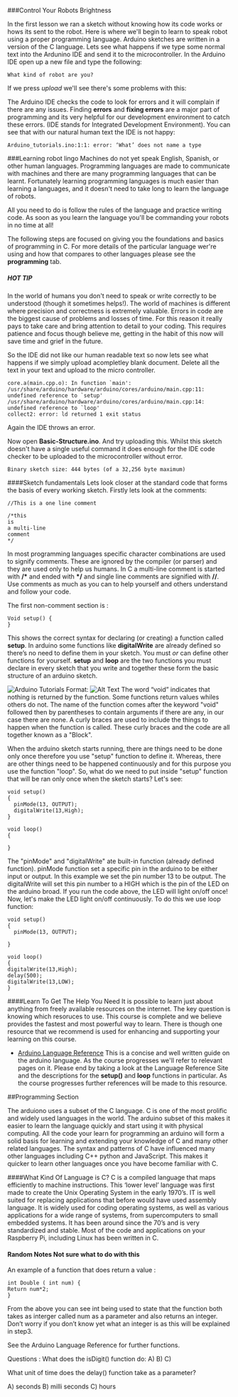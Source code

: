 ###Control Your Robots Brightness

In the first lesson we ran a sketch without knowing how its code works or hows its sent to the robot. Here is where we'll begin to learn to speak robot using a proper programming language. Arduino sketches are written in a version of the C language. Lets see what happens if we type some normal text into the Ardunino IDE and send it to the microcontroller.  In the Arduino IDE open up a new file and type the following:

```
What kind of robot are you?
```
If we press *upload* we'll see there's some problems with this:  

The Arduino IDE checks the code to look for errors and it will complain if there are any issues. Finding  **errors** and **fixing errors** are a major part of programming and its very helpful for our development environment to catch these errors. (IDE stands for Integrated Development Environment).    You can see that with our natural human text the IDE is not happy:

```
Arduino_tutorials.ino:1:1: error: ‘What’ does not name a type
```
###Learning robot lingo
Machines do not yet speak English, Spanish, or other human languages.   Programming languages are made to communicate with machines and there are many programming languages that can be learnt.   Fortunately learning programming languages is much easier than learning a  languages, and it doesn't need to take long to learn the language of robots. 

All you need to do is follow the rules of the language and practice writing code.   As soon as you learn the language you'll be  commanding your robots in no time at all! 

The following steps are focused on giving you the foundations and basics of programming in C. For more details of the particular language wer're using and how that compares to other languages please see the **programming** tab. 


##### HOT TIP
In the world of humans you don't need to speak or write correctly to be understood (though it sometimes helps!).  The world of machines is different where precision and correctness is extremely valuable.  Errors in code are the biggest cause of problems and losses of time.  For this reason it really pays to take care and bring attention to detail to your coding. This requires patience and focus though believe me, getting in the habit of this now will save time and grief in the future.

So the IDE did not like our human readable text so now lets see what happens if we simply upload acompletley blank document. Delete all the text in your text and upload to the micro controller. 

```
core.a(main.cpp.o): In function `main':
/usr/share/arduino/hardware/arduino/cores/arduino/main.cpp:11: undefined reference to `setup'
/usr/share/arduino/hardware/arduino/cores/arduino/main.cpp:14: undefined reference to `loop'
collect2: error: ld returned 1 exit status

```

Again the IDE throws an error. 

Now open **Basic-Structure.ino**. And try uploading this.  Whilst this sketch doesn't have a single useful command it does enough for the IDE code checker to be uploaded to the microcontroller without error. 

```
Binary sketch size: 444 bytes (of a 32,256 byte maximum)
```

####Sketch fundamentals
Lets look closer at the standard code that forms the basis of every working sketch. Firstly lets look at the comments:

```
//This is a one line comment 

/*this 
is 
a multi-line
comment
*/

```

In most programming languages specific character combinations are used to signify comments. These are ignored by the compiler (or parser) and they are used only to help us humans.  In C a multi-line comment is started with **/\*** and ended with **\*/** and single line comments are signified with **//**.  Use comments as much as you can to help yourself and others understand and follow your code.

The first non-comment section is :

```
Void setup() {
}
```

This shows the correct syntax for declaring (or creating) a function called **setup**.  In arduino some functions like **digitalWrite** are already defined so there’s no need to define them in your sketch. You must *or* can define other functions for yourself.  **setup** and **loop** are the two functions you must declare in every sketch that you write and together these form the basic structure of an arduino sketch. 


![Arduino Tutorials](https://github.com/RaghadHAV/arduino-tutorials/blob/master/Figures/setuploop.png)
Format: ![Alt Text](https://github.com/RaghadHAV/arduino-tutorials/blob/master/Figures/setuploop.png)
The word “void” indicates that nothing is returned by the function. Some functions return values whiles others do not. The name of the function comes after the keyword "void" followed then by parentheses to contain arguments if there are any, in our case there are none. A curly braces are used to include the things to happen when the function is called. These curly braces and the code are all together known as a "Block".

When the arduino sketch starts running, there are things need to be done only once therefore you use "setup" function to define it. Whereas, there are other things need to be happened continuously and for this purpose you use the function "loop".
So, what do we need to put inside "setup" function that will be ran only once when the sketch starts? Let's see:

```
void setup()
{
  pinMode(13, OUTPUT);
  digitalWrite(13,High);
}

void loop() 
{

}

```

The "pinMode" and "digitalWrite" ate built-in function (already defined function). pinMode function set a specific pin in the arduino to be either input or output. In this example we set the pin number 13 to be output. The digitalWrite will set this pin number to a HIGH which is the pin of the LED on the arduino broad. If you run the code above, the LED will light on/off once!
Now, let's make the LED light on/off continuously. To do this we use loop function:

```
void setup()
{
  pinMode(13, OUTPUT);
  
}

void loop() 
{
digitalWrite(13,High);
delay(500);
digitalWrite(13,LOW);
}

```

####Learn To Get The Help You Need
It is possible to learn just about anything from freely available resources on the internet. The key question is knowing which resoruces to use. This course is complete and we believe provides the fastest and most powerful way to learn. There is though one  resource that we recommend is used for enhancing and supporting your learning on this course. 
- [Arduino Language Reference](www.arduino.cc/en/Reference/Setup) This is a concise and well written guide on the arduino language. As the course progresses we'll refer to relevant pages on it. Please end by taking a look at the Language Reference Site and the descriptions for the **setup()** and **loop** functions in particular.  As the course progresses further references will be made to this resource. 


##Programming Section

The arduiono uses a subset of the C language. C is one of the most prolific and widely used languages in the world. The arduino subset of this makes it easier to learn the language quickly and start using it with physical computing.  All the code your learn for programming an arduino will form a solid basis for learning and extending your knowledge of C and many other related languages. The syntax and patterns of C have influenced many other languages including C++ python and JavaScript. This makes it quicker to learn other languages once you have become familiar with C. 

####What Kind Of Language is C?
 C is a compiled language that maps efficiently to machine instructions.  This ‘lower level’ language was first made to create the Unix Operating System in the early 1970’s.  IT is well suited for replacing applications that before would have used assembly language.  It is widely used for coding operating systems, as well as various applications for a wide range of systems, from supercomputers to small embedded systems. It has been around since the 70’s and is very standardized and stable.  Most of the code and applications on your Raspberry Pi, including Linux has been written in C. 




#### Random Notes Not sure what to do with this


An example of a function that does return a value :

```
int Double ( int num) {
Return num*2;
} 
```
From the above you can see int being used to state that the function both takes as interger called num as a parameter and also returns an integer. Don’t worry if you don’t know yet what an integer is as this will be explained in step3. 


See the Arduino Language Reference for further functions.

Questions :
What does the isDigit() function do:
A)
B)
C)

What unit of time does the delay() function take as a parameter?

A) seconds 
B) milli seconds
C) hours 


